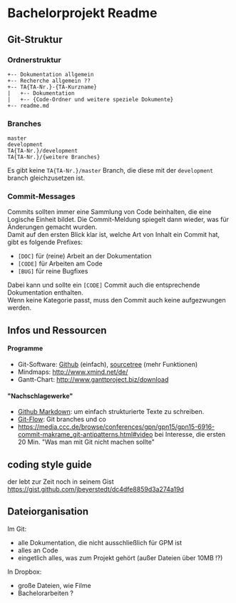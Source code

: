 # Bachelorprojekt Readme

## Git-Struktur

### Ordnerstruktur
```
+-- Dokumentation allgemein
+-- Recherche allgemein ??
+-- TA{TA-Nr.}-{TA-Kurzname}
|   +-- Dokumentation
|   +-- {Code-Ordner und weitere speziele Dokumente}
+-- readme.md
```

### Branches
```
master
development
TA{TA-Nr.}/development
TA{TA-Nr.}/{weitere Branches}
```
Es gibt keine `TA{TA-Nr.}/master` Branch, die diese mit der `development` branch gleichzusetzen ist.

### Commit-Messages
Commits sollten immer eine Sammlung von Code beinhalten, die eine Logische Einheit bildet. Die Commit-Meldung spiegelt dann wieder, was für Änderungen gemacht wurden.  
Damit auf den ersten Blick klar ist, welche Art von Inhalt ein Commit hat, gibt es folgende Prefixes:

- `[DOC]` für (reine) Arbeit an der Dokumentation
- `[CODE]` für Arbeiten am Code
- `[BUG]` für reine Bugfixes

Dabei kann und sollte ein `[CODE]` Commit auch die entsprechende Dokumentation enthalten.  
Wenn keine Kategorie passt, muss den Commit auch keine aufgezwungen werden.


## Infos und Ressourcen

#### Programme
- Git-Software: [Github](https://desktop.github.com) (einfach), [sourcetree](https://www.sourcetreeapp.com) (mehr Funktionen)
- Mindmaps: <http://www.xmind.net/de/>
- Gantt-Chart: <http://www.ganttproject.biz/download>

#### "Nachschlagewerke"
- [Github Markdown](https://help.github.com/articles/github-flavored-markdown/): um einfach strukturierte Texte zu schreiben.
- [Git-Flow](http://nvie.com/posts/a-successful-git-branching-model/): Git branches und co
- <https://media.ccc.de/browse/conferences/gpn/gpn15/gpn15-6916-commit-makrame_git-antipatterns.html#video> bei Interesse, die ersten 20 Min. "Was man mit Git nicht machen sollte"


## coding style guide
der lebt zur Zeit noch in seinem Gist <https://gist.github.com/jbeyerstedt/dc4dfe8859d3a274a19d>


## Dateiorganisation
Im Git:

- alle Dokumentation, die nicht ausschließlich für GPM ist
- alles an Code
- eingetlich alles, was zum Projekt gehört (außer Dateien über 10MB !?)


In Dropbox:

- große Dateien, wie Filme
- Bachelorarbeiten ?
